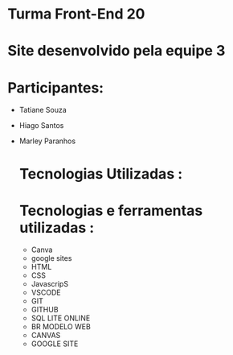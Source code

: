 
# Turma Front-End 20

# Site desenvolvido pela equipe 3

# Participantes:

- Tatiane Souza
- Hiago Santos
- Marley Paranhos

  # Tecnologias Utilizadas :


  # Tecnologias e ferramentas utilizadas :

  - Canva
  - google sites
  - HTML
  - CSS
  - JavascripS
  - VSCODE
  - GIT
  - GITHUB
  - SQL LITE ONLINE
  - BR MODELO WEB
  - CANVAS
  - GOOGLE SITE
